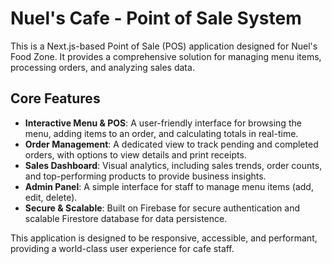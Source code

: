 # Nuel's Cafe - Point of Sale System

This is a Next.js-based Point of Sale (POS) application designed for Nuel's Food Zone. It provides a comprehensive solution for managing menu items, processing orders, and analyzing sales data.

## Core Features

- **Interactive Menu & POS**: A user-friendly interface for browsing the menu, adding items to an order, and calculating totals in real-time.
- **Order Management**: A dedicated view to track pending and completed orders, with options to view details and print receipts.
- **Sales Dashboard**: Visual analytics, including sales trends, order counts, and top-performing products to provide business insights.
- **Admin Panel**: A simple interface for staff to manage menu items (add, edit, delete).
- **Secure & Scalable**: Built on Firebase for secure authentication and scalable Firestore database for data persistence.

This application is designed to be responsive, accessible, and performant, providing a world-class user experience for cafe staff.
